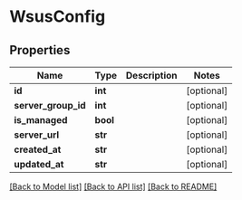 # WsusConfig

## Properties
Name | Type | Description | Notes
------------ | ------------- | ------------- | -------------
**id** | **int** |  | [optional] 
**server_group_id** | **int** |  | [optional] 
**is_managed** | **bool** |  | [optional] 
**server_url** | **str** |  | [optional] 
**created_at** | **str** |  | [optional] 
**updated_at** | **str** |  | [optional] 

[[Back to Model list]](../README.md#documentation-for-models) [[Back to API list]](../README.md#documentation-for-api-endpoints) [[Back to README]](../README.md)

